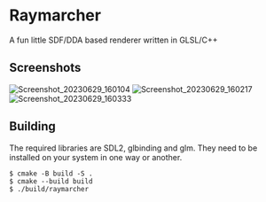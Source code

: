 # Raymarcher
A fun little SDF/DDA based renderer written in GLSL/C++

## Screenshots
![Screenshot_20230629_160104](https://github.com/n0tcnj1eck4h/raymarcher/assets/48856951/d1753c58-d894-411d-9ff3-68f9d0794887)
![Screenshot_20230629_160217](https://github.com/n0tcnj1eck4h/raymarcher/assets/48856951/dbd45f4a-6e56-4a31-b492-17b5254e5602)
![Screenshot_20230629_160333](https://github.com/n0tcnj1eck4h/raymarcher/assets/48856951/98872aba-db60-412d-a995-5cc4a9175c41)

## Building
The required libraries are SDL2, glbinding and glm. They need to be installed on your system in one way or another.
```
$ cmake -B build -S .
$ cmake --build build
$ ./build/raymarcher
```
